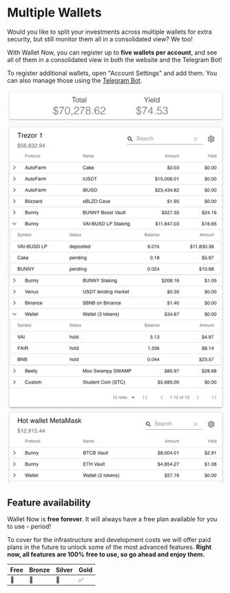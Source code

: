 # Multiple Wallets

Would you like to split your investments across multiple wallets for extra security, but still monitor them all in a consolidated view? We too!

With Wallet Now, you can register up to **five wallets per account**, and see all of them in a consolidated view in both the website and the Telegram Bot!

To register additional wallets, open "Account Settings" and add them. You can also manage those using the [Telegram Bot](telegram-bot.md).

![](../.gitbook/assets/accountdata%20%282%29.png)

## Feature availability

Wallet Now is **free forever**. It will always have a free plan available for you to use - period!

To cover for the infrastructure and development costs we will offer paid plans in the future to unlock some of the most advanced features. **Right now, all features are 100% free to use, so go ahead and enjoy them.**

| Free | Bronze | Silver | Gold |
| :--- | :--- | :--- | :--- |
| 🚫 | 🚫 | 🚫 | ✅ |

